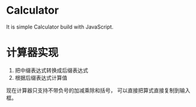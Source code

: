 Calculator
==========

It is simple Calculator build with JavaScript.


# 计算器实现
1. 把中缀表达式转换成后缀表达式
2. 根据后缀表达式计算值



现在计算器只支持不带负号的加减乘除和括号， 可以直接把算式直接复制到输入框。



